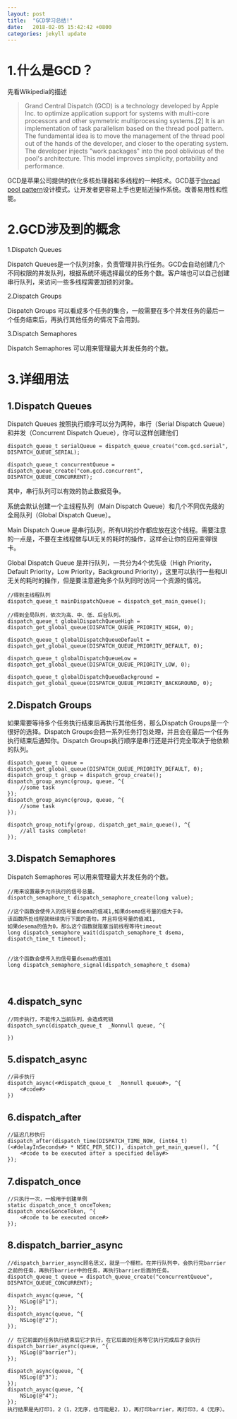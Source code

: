 ```yaml
---
layout: post
title:  "GCD学习总结!"
date:   2018-02-05 15:42:42 +0800
categories: jekyll update
---
```


# 1.什么是GCD？

先看Wikipedia的描述
	
> Grand Central Dispatch (GCD) is a technology developed by Apple Inc. to optimize application support for systems with multi-core processors and other symmetric multiprocessing systems.[2] It is an implementation of task parallelism based on the thread pool pattern. The fundamental idea is to move the management of the thread pool out of the hands of the developer, and closer to the operating system. The developer injects "work packages" into the pool oblivious of the pool's architecture. This model improves simplicity, portability and performance.

GCD是苹果公司提供的优化多核处理器和多线程的一种技术。GCD基于[thread pool pattern](https://en.wikipedia.org/wiki/Thread_pool)设计模式。让开发者更容易上手也更贴近操作系统。改善易用性和性能。

# 2.GCD涉及到的概念

1.Dispatch Queues

Dispatch Queues是一个队列对象，负责管理并执行任务。GCD会自动创建几个不同权限的并发队列，根据系统环境选择最优的任务个数。客户端也可以自己创建串行队列，来访问一些多线程需要加锁的对象。

2.Dispatch Groups 

Dispatch Groups 可以看成多个任务的集合，一般需要在多个并发任务的最后一个任务结束后，再执行其他任务的情况下会用到。

3.Dispatch Semaphores

Dispatch Semaphores 可以用来管理最大并发任务的个数。


# 3.详细用法

## 1.Dispatch Queues


Dispatch Queues 按照执行顺序可以分为两种，串行（Serial Dispatch Queue）和并发（Concurrent Dispatch Queue），你可以这样创建他们
	
	dispatch_queue_t serialQueue = dispatch_queue_create("com.gcd.serial", DISPATCH_QUEUE_SERIAL);
	
	dispatch_queue_t concurrentQueue = dispatch_queue_create("com.gcd.concurrent", DISPATCH_QUEUE_CONCURRENT);
	
其中，串行队列可以有效的防止数据竞争。


系统会默认创建一个主线程队列（Main Dispatch Queue）和几个不同优先级的全局队列（Global Dispatch Queue）。

Main Dispatch Queue 是串行队列，所有UI的炒作都应放在这个线程。需要注意的一点是，不要在主线程做与UI无关的耗时的操作，这样会让你的应用变得很卡。

Global Dispatch Queue 是并行队列，一共分为4个优先级（High Priority，Default Priority，Low Priority，Background Priority），这里可以执行一些和UI无关的耗时的操作，但是要注意避免多个队列同时访问一个资源的情况。

	//得到主线程队列
	dispatch_queue_t mainDispatchQueue = dispatch_get_main_queue();
	
	//得到全局队列，依次为高、中、低、后台队列。
    dispatch_queue_t globalDispatchQueueHigh = dispatch_get_global_queue(DISPATCH_QUEUE_PRIORITY_HIGH, 0);

    dispatch_queue_t globalDispatchQueueDefault = dispatch_get_global_queue(DISPATCH_QUEUE_PRIORITY_DEFAULT, 0);

    dispatch_queue_t globalDispatchQueueLow = dispatch_get_global_queue(DISPATCH_QUEUE_PRIORITY_LOW, 0);

    dispatch_queue_t globalDispatchQueueBackground = dispatch_get_global_queue(DISPATCH_QUEUE_PRIORITY_BACKGROUND, 0);


## 2.Dispatch Groups

如果需要等待多个任务执行结束后再执行其他任务，那么Dispatch Groups是一个很好的选择。Dispatch Groups会把一系列任务打包处理，并且会在最后一个任务执行结束后通知你。Dispatch Groups执行顺序是串行还是并行完全取决于他依赖的队列。

	dispatch_queue_t queue = dispatch_get_global_queue(DISPATCH_QUEUE_PRIORITY_DEFAULT, 0);
    dispatch_group_t group = dispatch_group_create();
    dispatch_group_async(group, queue, ^{
        //some task
    });
    dispatch_group_async(group, queue, ^{
        //some task
    });
    
    dispatch_group_notify(group, dispatch_get_main_queue(), ^{
        //all tasks complete!
    });



## 3.Dispatch Semaphores

Dispatch Semaphores 可以用来管理最大并发任务的个数。
	
	//用来设置最多允许执行的信号总量。
	dispatch_semaphore_t dispatch_semaphore_create(long value);
	
	//这个函数会使传入的信号量dsema的值减1,如果dsema信号量的值大于0，
	该函数所处线程就继续执行下面的语句，并且将信号量的值减1,
	如果desema的值为0，那么这个函数就阻塞当前线程等待timeout
	long dispatch_semaphore_wait(dispatch_semaphore_t dsema, dispatch_time_t timeout);


	//这个函数会使传入的信号量dsema的值加1
	long dispatch_semaphore_signal(dispatch_semaphore_t dsema)

　　
## 4.dispatch_sync
	//同步执行，不能传入当前队列，会造成死锁
	dispatch_sync(dispatch_queue_t  _Nonnull queue, ^{
        
    })
    
## 5.dispatch_async
	//异步执行
	dispatch_async(<#dispatch_queue_t  _Nonnull queue#>, ^{
        <#code#>
    })    
## 6.dispatch_after

	//延迟几秒执行
	dispatch_after(dispatch_time(DISPATCH_TIME_NOW, (int64_t)(<#delayInSeconds#> * NSEC_PER_SEC)), dispatch_get_main_queue(), ^{
        <#code to be executed after a specified delay#>
    });    
## 7.dispatch_once
	//只执行一次，一般用于创建单例
 	static dispatch_once_t onceToken;
    dispatch_once(&onceToken, ^{
        <#code to be executed once#>
    });
    
## 8.dispatch_barrier_async
	//dispatch_barrier_async顾名思义，就是一个栅栏。在并行队列中，会执行完barrier之前的任务，再执行barrier中的任务，再执行barrier后面的任务。
	dispatch_queue_t queue = dispatch_queue_create("concurrentQueue", DISPATCH_QUEUE_CONCURRENT);

    dispatch_async(queue, ^{
        NSLog(@"1");
    });
    dispatch_async(queue, ^{
        NSLog(@"2");
    });

    // 在它前面的任务执行结束后它才执行，在它后面的任务等它执行完成后才会执行
    dispatch_barrier_async(queue, ^{
        NSLog(@"barrier");
    });

    dispatch_async(queue, ^{
        NSLog(@"3");
    });
    dispatch_async(queue, ^{
        NSLog(@"4");
    });
	执行结果是先打印1，2（1，2无序，也可能是2，1），再打印barrier，再打印3，4（无序）。
	